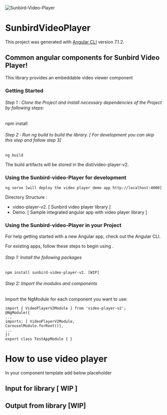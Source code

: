 ![Sunbird-Video-Player](https://github.com/rahulshukla/sunbird-video-player-v2/workflows/Sunbird-Video-Player/badge.svg)

# SunbirdVideoPlayer

  

This project was generated with [Angular CLI](https://github.com/angular/angular-cli) version 7.1.2.

  

## Common angular components for Sunbird Video Player!

  

This library provides an embeddable video viewer component 

  

### Getting Started

  

###### Step 1 : Clone the Project and install necessary dependencies of the Project by following steps:

  

npm install

  

###### Step 2 : Run ng build to build the library. [ For development you can skip this step and follow step 3]

    ng build

The build artifacts will be stored in the dist/video-player-v2.

### Using the Sunbird-video-Player for development

    ng serve [will deploy the video player demo app http://localhost:4000]

Directory Structure : 
 - video-player-v2. [ Sunbird video player library ]
 - Demo. [ Sample integrated angular app with video player library ]

### Using the Sunbird-video-Player in your Project

For help getting started with a new Angular app, check out the Angular CLI.

For existing apps, follow these steps to begin using .
###### Step 1: Install the following packages

    npm install sunbird-video-player-v2. [WIP]


###### Step 2: Import the modules and components

Import the NgModule for each component you want to use:

  

    import { VideoPlayerV2Module } from 'video-player-v2';
    @NgModule({
    ...
    imports: [ VideoPlayerV2Module,
    CarouselModule.forRoot()],
    ...
    })
    export class TestAppModule { }

 
# How to use video player

In your component template add below placeholder 

   <sb-video-viewer></sb-video-viewer>


  
## Input for library [ WIP ]
  

## Output from library [WIP]